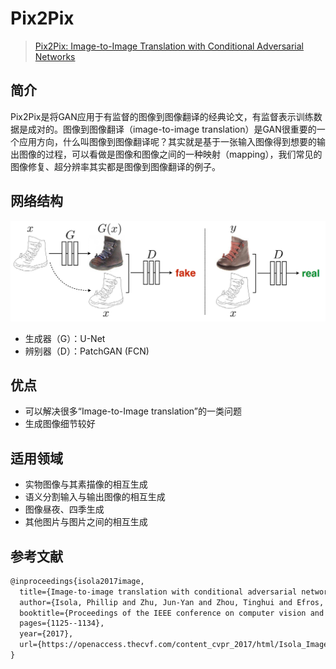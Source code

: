 # Pix2Pix

> [Pix2Pix: Image-to-Image Translation with Conditional Adversarial Networks](https://openaccess.thecvf.com/content_cvpr_2017/html/Isola_Image-To-Image_Translation_With_CVPR_2017_paper.html)

## 简介
Pix2Pix是将GAN应用于有监督的图像到图像翻译的经典论文，有监督表示训练数据是成对的。图像到图像翻译（image-to-image translation）是GAN很重要的一个应用方向，什么叫图像到图像翻译呢？其实就是基于一张输入图像得到想要的输出图像的过程，可以看做是图像和图像之间的一种映射（mapping），我们常见的图像修复、超分辨率其实都是图像到图像翻译的例子。

## 网络结构
<img src="./pic1.png" style="zoom:80%;" />

- 生成器（G）：U-Net
- 辨别器（D）：PatchGAN (FCN)

## 优点
- 可以解决很多“Image-to-Image translation”的一类问题
- 生成图像细节较好

## 适用领域
- 实物图像与其素描像的相互生成
- 语义分割输入与输出图像的相互生成
- 图像昼夜、四季生成
- 其他图片与图片之间的相互生成
## 参考文献
```latex
@inproceedings{isola2017image,
  title={Image-to-image translation with conditional adversarial networks},
  author={Isola, Phillip and Zhu, Jun-Yan and Zhou, Tinghui and Efros, Alexei A},
  booktitle={Proceedings of the IEEE conference on computer vision and pattern recognition},
  pages={1125--1134},
  year={2017},
  url={https://openaccess.thecvf.com/content_cvpr_2017/html/Isola_Image-To-Image_Translation_With_CVPR_2017_paper.html},
}
```